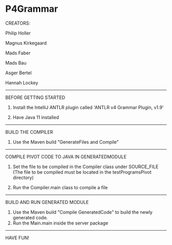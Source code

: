 # P4Grammar

CREATORS:

Philip Holler

Magnus Kirkegaard

Mads Faber

Mads Bau

Asger Bertel

Hannah Lockey
_________________________________________________
BEFORE GETTING STARTED
1. Install the IntelliJ ANTLR plugin called 'ANTLR v4 Grammar Plugin, v1.9'

2. Have Java 11 installed
_________________________________________________________________________

BUILD THE COMPILER

1. Use the Maven build "GenerateFiles and Compile"
________________________________________________
COMPILE PIVOT CODE TO JAVA IN GENERATEDMODULE

1. Set the file to be compiled in the Compiler class under SOURCE_FILE (The file to be compiled must be located in the testProgramsPivot directory)

2. Run the Compiler.main class to compile a file
_____________________________
BUILD AND RUN GENERATED MODULE

1. Use the Maven build "Compile GeneratedCode" to build the newly generated code.
2. Run the Main.main inside the server package

_________________________________


HAVE FUN!
